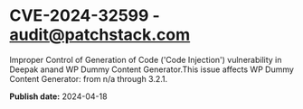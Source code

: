 # CVE-2024-32599 - audit@patchstack.com

Improper Control of Generation of Code ('Code Injection') vulnerability in Deepak anand WP Dummy Content Generator.This issue affects WP Dummy Content Generator: from n/a through 3.2.1.



**Publish date:** 2024-04-18
